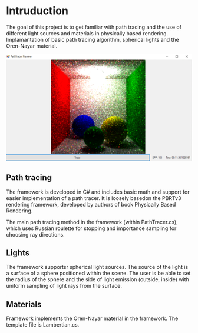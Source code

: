 # Intruduction
The goal of this project is to get familiar with path tracing and the use of different light sources and materials in physically based rendering. Implamantation of basic path tracing algorithm, spherical lights and the Oren-Nayar material.

![alt text](https://github.com/gobica/path-tracing/blob/main/picture_103SSP.PNG)

## Path tracing 

The framework is developed in C# and includes basic math and support for easier implementation of a path tracer. It is loosely basedon the PBRTv3 rendering framework, developed by authors of book Physically Based Rendering.

The main path tracing method in the framework (within PathTracer.cs), which uses Russian
roulette for stopping and importance sampling for choosing ray directions.

## Lights

The framework supportsr spherical light sources. The source of the light is a surface of a
sphere positioned within the scene. The user is be able to set the radius of the sphere and the side of light emission (outside, inside) with uniform sampling of light rays from the surface.


## Materials
Framework implements the Oren-Nayar material in the framework. The template file is Lambertian.cs. 


